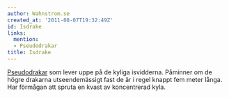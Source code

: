 ```yaml
---
author: Wahnstrom.se
created_at: '2011-08-07T19:32:49Z'
id: Isdrake
links:
  mention:
  - Pseudodrakar
title: Isdrake
---
```


[Pseudodrakar] som lever uppe på de kyliga isvidderna. Påminner om de högre drakarna utseendemässigt
fast de är i regel knappt fem meter långa. Har förmågan att spruta en kvast av koncentrerad kyla.

  [Pseudodrakar]: Pseudodrakar